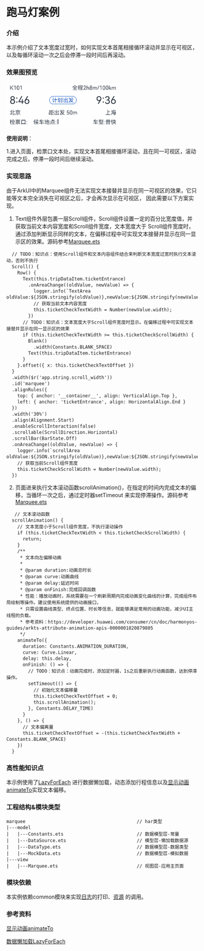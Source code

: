 # 跑马灯案例

### 介绍

本示例介绍了文本宽度过宽时，如何实现文本首尾相接循环滚动并显示在可视区，以及每循环滚动一次之后会停滞一段时间后再滚动。

### 效果图预览

![](../../product/entry/src/main/resources/base/media/marquee.gif) 

**使用说明**：

1.进入页面，检票口文本处，实现文本首尾相接循环滚动，且在同一可视区，滚动完成之后，停滞一段时间后继续滚动。

### 实现思路

由于ArkUI中的Marquee组件无法实现文本接替并显示在同一可视区的效果，它只能等文本完全消失在可视区之后，才会再次显示在可视区，
因此需要以下方案实现。

1. Text组件外层包裹一层Scroll组件，Scroll组件设置一定的百分比宽度值，并获取当前文本内容宽度和Scroll组件宽度，文本宽度大于
   Scroll组件宽度时，通过添加判断显示同样的文本，在偏移过程中可实现文本接替并显示在同一显示区的效果。源码参考[Marquee.ets](./src/main/ets/view/Marquee.ets)

```
  // TODO：知识点：使用Scroll组件和文本内容组件结合来判断文本宽度过宽时执行文本滚动，否则不执行
  Scroll() {
    Row() {
      Text(this.tripDataItem.ticketEntrance)
        .onAreaChange((oldValue, newValue) => {
          logger.info(`TextArea oldValue:${JSON.stringify(oldValue)},newValue:${JSON.stringify(newValue)}`);
          // 获取当前文本内容宽度
          this.ticketCheckTextWidth = Number(newValue.width);
        })
      // TODO：知识点：文本宽度大于Scroll组件宽度时显示。在偏移过程中可实现文本接替并显示在同一显示区的效果
      if (this.ticketCheckTextWidth >= this.ticketCheckScrollWidth) {
        Blank()
          .width(Constants.BLANK_SPACE)
        Text(this.tripDataItem.ticketEntrance)
      }
    }.offset({ x: this.ticketCheckTextOffset })
  }
  .width($r('app.string.scroll_width'))
  .id('marquee')
  .alignRules({
    top: { anchor: '__container__', align: VerticalAlign.Top },
    left: { anchor: 'ticketEntrance', align: HorizontalAlign.End }
  })
  .width('30%')
  .align(Alignment.Start)
  .enableScrollInteraction(false)
  .scrollable(ScrollDirection.Horizontal)
  .scrollBar(BarState.Off)
  .onAreaChange((oldValue, newValue) => {
    logger.info(`scrollArea oldValue:${JSON.stringify(oldValue)},newValue:${JSON.stringify(newValue)}`);
    // 获取当前Scroll组件宽度
    this.ticketCheckScrollWidth = Number(newValue.width);
  })
```

2. 页面进来执行文本滚动函数scrollAnimation()，在指定的时间内完成文本的偏移，当循环一次之后，通过定时器setTimeout
   来实现停滞操作。源码参考[Marquee.ets](./src/main/ets/view/Marquee.ets)

```
   // 文本滚动函数
  scrollAnimation() {
    // 文本宽度小于Scroll组件宽度，不执行滚动操作
    if (this.ticketCheckTextWidth < this.ticketCheckScrollWidth) {
      return;
    }
    /**
     * 文本向左偏移动画
     *
     * @param duration:动画总时长
     * @param curve:动画曲线
     * @param delay:延迟时间
     * @param onFinish:完成回调函数
     * 性能：播放动画时，系统需要在一个刷新周期内完成动画变化曲线的计算，完成组件布局绘制等操作。建议使用系统提供的动画接口，
     * 只需设置曲线类型、终点位置、时长等信息，就能够满足常用的动画功能，减少UI主线程的负载。
     * 参考资料：https://developer.huawei.com/consumer/cn/doc/harmonyos-guides/arkts-attribute-animation-apis-0000001820879805
     */
    animateTo({
      duration: Constants.ANIMATION_DURATION,
      curve: Curve.Linear,
      delay: this.delay,
      onFinish: () => {
        // TODO：知识点：动画完成时，添加定时器，1s之后重新执行动画函数，达到停滞操作。
        setTimeout(() => {
          // 初始化文本偏移量
          this.ticketCheckTextOffset = 0;
          this.scrollAnimation();
        }, Constants.DELAY_TIME)
      }
    }, () => {
      // 文本偏离量
      this.ticketCheckTextOffset = -(this.ticketCheckTextWidth + Constants.BLANK_SPACE)
    })
  }
```
### 高性能知识点

本示例使用了[LazyForEach](https://developer.huawei.com/consumer/cn/doc/harmonyos-guides/arkts-rendering-control-lazyforeach-0000001820879609)
进行数据懒加载，动态添加行程信息以及[显示动画animateTo](https://developer.huawei.com/consumer/cn/doc/harmonyos-guides/arkts-attribute-animation-apis-0000001820879805)实现文本偏移。

### 工程结构&模块类型

```
marquee                                         // har类型
|---model
|   |---Constants.ets                           // 数据模型层-常量
|   |---DataSource.ets                          // 模型层-懒加载数据源
|   |---DataType.ets                            // 数据模型层-数据类型
|   |---MockData.ets                            // 数据模型层-模拟数据
|---view
|   |---Marquee.ets                             // 视图层-应用主页面
```

### 模块依赖

本实例依赖common模块来实现[日志](../../common/utils/src/main/ets/log/Logger.ets)的打印、[资源](../../common/utils/src/main/resources/base/element)
的调用。

### 参考资料

[显示动画animateTo](https://developer.huawei.com/consumer/cn/doc/harmonyos-guides/arkts-attribute-animation-apis-0000001820879805)

[数据懒加载LazyForEach](https://developer.huawei.com/consumer/cn/doc/harmonyos-guides/arkts-rendering-control-lazyforeach-0000001820879609)



